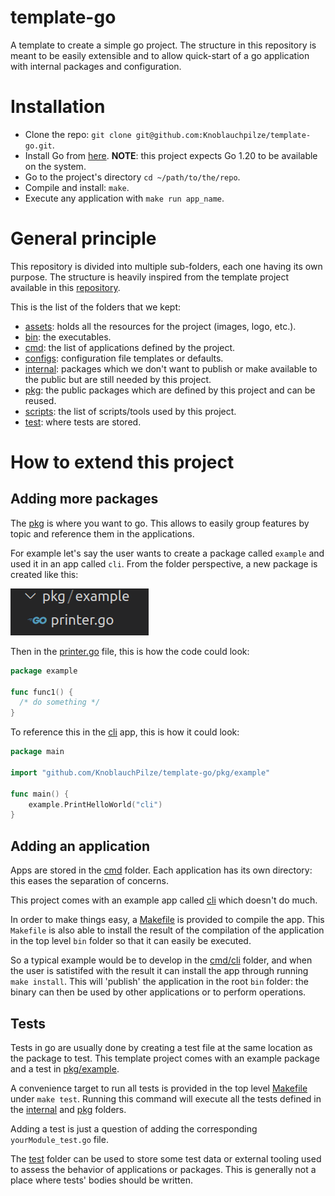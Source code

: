 
# template-go

A template to create a simple go project. The structure in this repository is meant to be easily extensible and to allow quick-start of a go application with internal packages and configuration.

# Installation

- Clone the repo: `git clone git@github.com:Knoblauchpilze/template-go.git`.
- Install Go from [here](https://go.dev/doc/install). **NOTE**: this project expects Go 1.20 to be available on the system.
- Go to the project's directory `cd ~/path/to/the/repo`.
- Compile and install: `make`.
- Execute any application with `make run app_name`.

# General principle

This repository is divided into multiple sub-folders, each one having its own purpose. The structure is heavily inspired from the template project available in this [repository](https://github.com/golang-standards/project-layout).

This is the list of the folders that we kept:
* [assets](https://github.com/Knoblauchpilze/template-go/tree/master/assets): holds all the resources for the project (images, logo, etc.).
* [bin](https://github.com/Knoblauchpilze/template-go/tree/master/bin): the executables.
* [cmd](https://github.com/Knoblauchpilze/template-go/tree/master/cmd): the list of applications defined by the project.
* [configs](https://github.com/Knoblauchpilze/template-go/tree/master/configs): configuration file templates or defaults.
* [internal](https://github.com/Knoblauchpilze/template-go/tree/master/internal): packages which we don't want to publish or make available to the public but are still needed by this project.
* [pkg](https://github.com/Knoblauchpilze/template-go/tree/master/pkg): the public packages which are defined by this project and can be reused.
* [scripts](https://github.com/Knoblauchpilze/template-go/tree/master/scripts): the list of scripts/tools used by this project.
* [test](https://github.com/Knoblauchpilze/template-go/tree/master/test): where tests are stored.

# How to extend this project

## Adding more packages

The [pkg](https://github.com/Knoblauchpilze/template-go/tree/master/pkg) is where you want to go. This allows to easily group features by topic and reference them in the applications.

For example let's say the user wants to create a package called `example` and used it in an app called `cli`. From the folder perspective, a new package is created like this:

![Package folder structure](assets/readme/package.png)

Then in the [printer.go](pkg/example/printer.go) file, this is how the code could look:
```go
package example

func func1() {
  /* do something */
}
```

To reference this in the [cli](cmd/cli) app, this is how it could look:
```go
package main

import "github.com/KnoblauchPilze/template-go/pkg/example"

func main() {
	example.PrintHelloWorld("cli")
}
```

## Adding an application

Apps are stored in the [cmd](cmd) folder. Each application has its own directory: this eases the separation of concerns.

This project comes with an example app called [cli](cmd/cli) which doesn't do much.

In order to make things easy, a [Makefile](cmd/cli/Makefile) is provided to compile the app. This `Makefile` is also able to install the result of the compilation of the application in the top level `bin` folder so that it can easily be executed.

So a typical example would be to develop in the [cmd/cli](cmd/cli) folder, and when the user is satistifed with the result it can install the app through running `make install`. This will 'publish' the application in the root `bin` folder: the binary can then be used by other applications or to perform operations.

## Tests

Tests in go are usually done by creating a test file at the same location as the package to test. This template project comes with an example package and a test in [pkg/example](pkg/example).

A convenience target to run all tests is provided in the top level [Makefile](Makefile) under `make test`. Running this command will execute all the tests defined in the [internal](internal) and [pkg](pkg) folders.

Adding a test is just a question of adding the corresponding `yourModule_test.go` file.

The [test](test) folder can be used to store some test data or external tooling used to assess the behavior of applications or packages. This is generally not a place where tests' bodies should be written.
